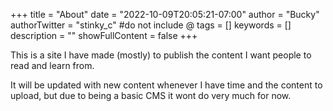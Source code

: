 +++
title = "About"
date = "2022-10-09T20:05:21-07:00"
author = "Bucky"
authorTwitter = "stinky_c" #do not include @
tags = []
keywords = []
description = ""
showFullContent = false 
+++

This is a site I have made (mostly) to publish the content I want people to read and learn from.

It will be updated with new content whenever I have time and the content to upload, but due to being a basic CMS it wont do very much for now.
